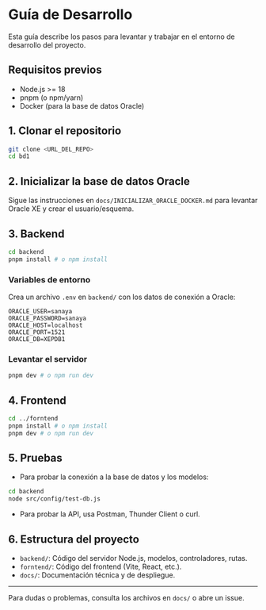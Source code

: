 # Guía de Desarrollo

Esta guía describe los pasos para levantar y trabajar en el entorno de desarrollo del proyecto.

## Requisitos previos
- Node.js >= 18
- pnpm (o npm/yarn)
- Docker (para la base de datos Oracle)

## 1. Clonar el repositorio

```bash
git clone <URL_DEL_REPO>
cd bd1
```

## 2. Inicializar la base de datos Oracle

Sigue las instrucciones en `docs/INICIALIZAR_ORACLE_DOCKER.md` para levantar Oracle XE y crear el usuario/esquema.

## 3. Backend

```bash
cd backend
pnpm install # o npm install
```

### Variables de entorno
Crea un archivo `.env` en `backend/` con los datos de conexión a Oracle:

```
ORACLE_USER=sanaya
ORACLE_PASSWORD=sanaya
ORACLE_HOST=localhost
ORACLE_PORT=1521
ORACLE_DB=XEPDB1
```

### Levantar el servidor

```bash
pnpm dev # o npm run dev
```

## 4. Frontend

```bash
cd ../forntend
pnpm install # o npm install
pnpm dev # o npm run dev
```

## 5. Pruebas

- Para probar la conexión a la base de datos y los modelos:

```bash
cd backend
node src/config/test-db.js
```

- Para probar la API, usa Postman, Thunder Client o curl.

## 6. Estructura del proyecto

- `backend/`: Código del servidor Node.js, modelos, controladores, rutas.
- `forntend/`: Código del frontend (Vite, React, etc.).
- `docs/`: Documentación técnica y de despliegue.

---

Para dudas o problemas, consulta los archivos en `docs/` o abre un issue.
